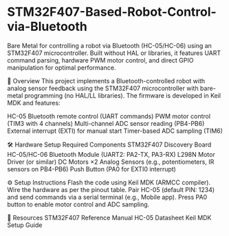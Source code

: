 # STM32F407-Based-Robot-Control-via-Bluetooth
Bare Metal for controlling a robot via Bluetooth (HC-05/HC-06) using an STM32F407 microcontroller. Built without HAL or libraries, it features UART command parsing, hardware PWM motor control, and direct GPIO manipulation for optimal performance.

<!-- Uploading "STM robot.mp4"... -->

📌 Overview
This project implements a Bluetooth-controlled robot with analog sensor feedback using the STM32F407 microcontroller with bare-metal programming (no HAL/LL libraries). The firmware is developed in Keil MDK and features:

HC-05 Bluetooth remote control (UART commands)
PWM motor control (TIM3 with 4 channels)
Multi-channel ADC sensor reading (PB4-PB6)
External interrupt (EXTI) for manual start
Timer-based ADC sampling (TIM6)

🛠 Hardware Setup
Required Components
STM32F407 Discovery Board 
HC-05/HC-06 Bluetooth Module (UART2: PA2-TX, PA3-RX)
L298N Motor Driver (or similar)
DC Motors ×2
Analog Sensors (e.g., potentiometers, IR sensors on PB4-PB6)
Push Button (PA0 for EXTI0 interrupt)

⚙️ Setup Instructions
Flash the code using Keil MDK (ARMCC compiler).
Wire the hardware as per the pinout table.
Pair HC-05 (default PIN: 1234) and send commands via a serial terminal (e.g., Mobile app).
Press PA0 button to enable motor control and ADC sampling.

🔗 Resources
STM32F407 Reference Manual
HC-05 Datasheet
Keil MDK Setup Guide




